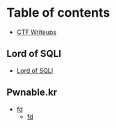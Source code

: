 # Table of contents

* [CTF Writeups](README.md)

## Lord of SQLI

* [Lord of SQLI](lord-of-sqli/lord-of-sqli.md)

## Pwnable.kr

* [fd](pwnable.kr/pwnable.kr/README.md)
  * [fd](pwnable.kr/pwnable.kr/fd.md)

